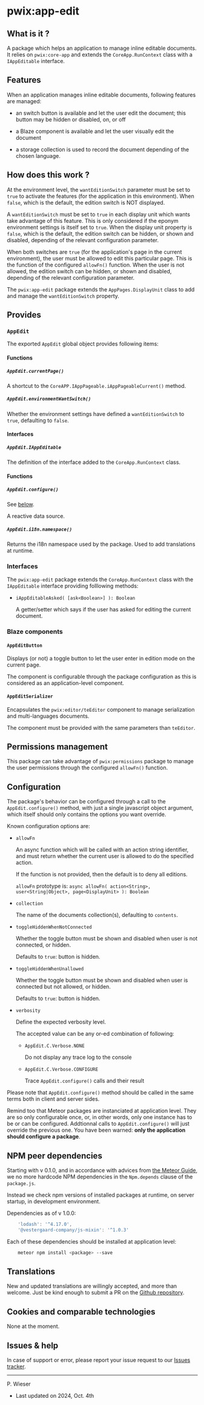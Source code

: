 # pwix:app-edit

## What is it ?

A package which helps an application to manage inline editable documents. It relies on `pwix:core-app` and extends the `CoreApp.RunContext` class with a `IAppEditable` interface.

## Features

When an application manages inline editable documents, following features are managed:

- an switch button is available and let the user edit the document; this button may be hidden or disabled, on, or off

- a Blaze component is available and let the user visually edit the document

- a storage collection is used to record the document depending of the chosen language.

## How does this work ?

At the environment level, the `wantEditionSwitch` parameter must be set to `true` to activate the features (for the application in this environment). When `false`, which is the default, the edition switch is NOT displayed.

A `wantEditionSwitch` must be set to `true` in each display unit which wants take advantage of this feature. This is only considered if the eponym environment settings is itself set to `true`. When the display unit property is `false`, which is the default, the edition switch can be hidden, or shown and disabled, depending of the relevant configuration parameter.

When both switches are `true` (for the application's page in the current environment), the user must be allowed to edit this particular page. This is the function of the configured `allowFn()` function. When the user is not allowed, the edition switch can be hidden, or shown and disabled, depending of the relevant configuration parameter.

The `pwix:app-edit` package extends the `AppPages.DisplayUnit` class to add and manage the `wantEditionSwitch` property.

## Provides

### `AppEdit`

The exported `AppEdit` global object provides following items:

#### Functions

##### `AppEdit.currentPage()`

A shortcut to the `CoreAPP.IAppPageable.iAppPageableCurrent()` method.

##### `AppEdit.environmentWantSwitch()`

Whether the environment settings have defined a `wantEditionSwitch` to `true`, defaulting to `false`.

#### Interfaces

##### `AppEdit.IAppEditable`

The definition of the interface added to the `CoreApp.RunContext` class.

#### Functions

##### `AppEdit.configure()`

See [below](#configuration).

A reactive data source.

##### `AppEdit.i18n.namespace()`

Returns the i18n namespace used by the package. Used to add translations at runtime.

### Interfaces

The `pwix:app-edit` package extends the `CoreApp.RunContext` class with the `IAppEditable` interface providing folllowing methods:

- `iAppEditableAsked( [ask<Boolean>] ): Boolean`

    A getter/setter which says if the user has asked for editing the current document.

### Blaze components

#### `AppEditButton`

Displays (or not) a toggle button to let the user enter in edition mode on the current page.

The component is configurable through the package configuration as this is considered as an application-level component.

#### `AppEditSerializer`

Encapsulates the `pwix:editor/teEditor` component to manage serialization and multi-languages documents.

The component must be provided with the same parameters than `teEditor`.

## Permissions management

This package can take advantage of `pwix:permissions` package to manage the user permissions through the configured `allowFn()` function.

## Configuration

The package's behavior can be configured through a call to the `AppEdit.configure()` method, with just a single javascript object argument, which itself should only contains the options you want override.

Known configuration options are:

- `allowFn`

    An async function which will be called with an action string identifier, and must return whether the current user is allowed to do the specified action.

    If the function is not provided, then the default is to deny all editions.

    `allowFn` prototype is: `async allowFn( action<String>, user<String|Object>, page<DisplayUnit> ): Boolean`

- `collection`

    The name of the documents collection(s), defaulting to `contents`.

- `toggleHiddenWhenNotConnected`

    Whether the toggle button must be shown and disabled when user is not connected, or hidden.

    Defaults to `true`: button is hidden.

- `toggleHiddenWhenUnallowed`

    Whether the toggle button must be shown and disabled when user is connected but not allowed, or hidden.

    Defaults to `true`: button is hidden.

- `verbosity`

    Define the expected verbosity level.

    The accepted value can be any or-ed combination of following:

    - `AppEdit.C.Verbose.NONE`

        Do not display any trace log to the console

    - `AppEdit.C.Verbose.CONFIGURE`

        Trace `AppEdit.configure()` calls and their result

Please note that `AppEdit.configure()` method should be called in the same terms both in client and server sides.

Remind too that Meteor packages are instanciated at application level. They are so only configurable once, or, in other words, only one instance has to be or can be configured. Addtionnal calls to `AppEdit.configure()` will just override the previous one. You have been warned: **only the application should configure a package**.

## NPM peer dependencies

Starting with v 0.1.0, and in accordance with advices from [the Meteor Guide](https://guide.meteor.com/writing-atmosphere-packages.html#peer-npm-dependencies), we no more hardcode NPM dependencies in the `Npm.depends` clause of the `package.js`.

Instead we check npm versions of installed packages at runtime, on server startup, in development environment.

Dependencies as of v 1.0.0:

```js
    'lodash': '^4.17.0',
    '@vestergaard-company/js-mixin': '^1.0.3'
```

Each of these dependencies should be installed at application level:

```sh
    meteor npm install <package> --save
```

## Translations

New and updated translations are willingly accepted, and more than welcome. Just be kind enough to submit a PR on the [Github repository](https://github.com/trychlos/pwix-app-edit/pulls).

## Cookies and comparable technologies

None at the moment.

## Issues & help

In case of support or error, please report your issue request to our [Issues tracker](https://github.com/trychlos/pwix-app-edit/issues).

---
P. Wieser
- Last updated on 2024, Oct. 4th
